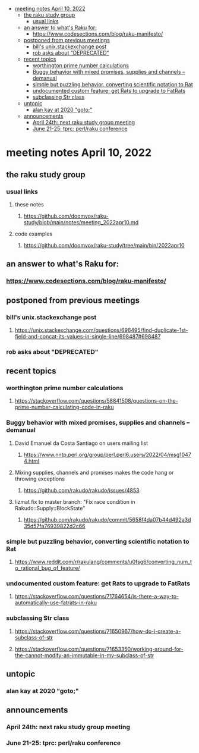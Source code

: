- [meeting notes April 10, 2022](#org34657dd)
  - [the raku study group](#orgbdb4281)
    - [usual links](#org9b08397)
  - [an answer to what's Raku for:](#org0db2f67)
    - [<https://www.codesections.com/blog/raku-manifesto/>](#org1473c4c)
  - [postponed from previous meetings](#orgc573c94)
    - [bill's unix.stackexchange post](#org1799b73)
    - [rob asks about "DEPRECATED"](#org79e2a6a)
  - [recent topics](#org91c5b3b)
    - [worthington prime number calculations](#org7a86370)
    - [Buggy behavior with mixed promises, supplies and channels &#x2013; demanual](#orge4df3bf)
    - [simple but puzzling behavior, converting scientific notation to Rat](#org083da80)
    - [undocumented custom feature: get Rats to upgrade to FatRats](#org36da8c6)
    - [subclassing Str class](#org10f568a)
  - [untopic](#orgfa5a52b)
    - [alan kay at 2020 "goto;"](#orgd128bd4)
  - [announcements](#org7a84714)
    - [April 24th: next raku study group meeting](#org9e5739a)
    - [June 21-25: tprc: perl/raku conference](#org4d9db54)


<a id="org34657dd"></a>

# meeting notes April 10, 2022


<a id="orgbdb4281"></a>

## the raku study group


<a id="org9b08397"></a>

### usual links

1.  these notes

    1.  <https://github.com/doomvox/raku-study/blob/main/notes/meeting_2022apr10.md>

2.  code examples

    1.  <https://github.com/doomvox/raku-study/tree/main/bin/2022apr10>


<a id="org0db2f67"></a>

## an answer to what's Raku for:


<a id="org1473c4c"></a>

### <https://www.codesections.com/blog/raku-manifesto/>


<a id="orgc573c94"></a>

## postponed from previous meetings


<a id="org1799b73"></a>

### bill's unix.stackexchange post

1.  <https://unix.stackexchange.com/questions/696495/find-duplicate-1st-field-and-concat-its-values-in-single-line/698487#698487>


<a id="org79e2a6a"></a>

### rob asks about "DEPRECATED"


<a id="org91c5b3b"></a>

## recent topics


<a id="org7a86370"></a>

### worthington prime number calculations

1.  <https://stackoverflow.com/questions/58841508/questions-on-the-prime-number-calculating-code-in-raku>


<a id="orge4df3bf"></a>

### Buggy behavior with mixed promises, supplies and channels &#x2013; demanual

1.  David Emanuel da Costa Santiago on users mailing list

    1.  <https://www.nntp.perl.org/group/perl.perl6.users/2022/04/msg10474.html>

2.  Mixing supplies, channels and promises makes the code hang or throwing exceptions

    1.  <https://github.com/rakudo/rakudo/issues/4853>

3.  lizmat fix to master branch: "Fix race condition in Rakudo::Supply::BlockState"

    1.  <https://github.com/rakudo/rakudo/commit/5658f4da07b44d492a3d35d57fa76939822d2c66>


<a id="org083da80"></a>

### simple but puzzling behavior, converting scientific notation to Rat

1.  <https://www.reddit.com/r/rakulang/comments/u0fsg6/converting_num_to_rational_bug_of_feature/>


<a id="org36da8c6"></a>

### undocumented custom feature: get Rats to upgrade to FatRats

1.  <https://stackoverflow.com/questions/71764654/is-there-a-way-to-automatically-use-fatrats-in-raku>


<a id="org10f568a"></a>

### subclassing Str class

1.  <https://stackoverflow.com/questions/71650967/how-do-i-create-a-subclass-of-str>

2.  <https://stackoverflow.com/questions/71653350/working-around-for-the-cannot-modify-an-immutable-in-my-subclass-of-str>


<a id="orgfa5a52b"></a>

## untopic


<a id="orgd128bd4"></a>

### alan kay at 2020 "goto;"


<a id="org7a84714"></a>

## announcements


<a id="org9e5739a"></a>

### April 24th: next raku study group meeting


<a id="org4d9db54"></a>

### June 21-25: tprc: perl/raku conference
